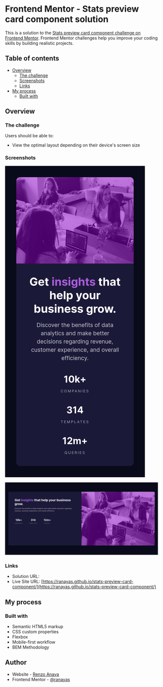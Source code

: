 # Frontend Mentor - Stats preview card component solution

This is a solution to the [Stats preview card component challenge on Frontend Mentor](https://www.frontendmentor.io/challenges/stats-preview-card-component-8JqbgoU62). Frontend Mentor challenges help you improve your coding skills by building realistic projects. 

## Table of contents

- [Overview](#overview)
  - [The challenge](#the-challenge)
  - [Screenshots](#screenshots)
  - [Links](#links)
- [My process](#my-process)
  - [Built with](#built-with)

## Overview

### The challenge

Users should be able to:

- View the optimal layout depending on their device's screen size

### Screenshots

![](./screenshots/screenshot-mobile.png)

![](./screenshots/screenshot-desktop.png)

### Links

- Solution URL: [](https://github.com/ranayas/frontend-mentor-stats-preview-card-component)
- Live Site URL: [https://ranayas.github.io/stats-preview-card-component/](https://ranayas.github.io/stats-preview-card-component/)

## My process

### Built with

- Semantic HTML5 markup
- CSS custom properties
- Flexbox
- Mobile-first workflow
- BEM Methodology

## Author

- Website - [Renzo Anaya](https://ranayas.github.io/)
- Frontend Mentor - [@ranayas](https://www.frontendmentor.io/profile/ranayas)
